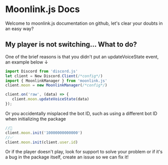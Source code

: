 # Moonlink.js Docs 
Welcome to moonlink.js documentation on github, let's clear your doubts in an easy way?
## My player is not switching... What to do?
One of the brief reasons is that you didn't put an updateVoiceState event, an example below ↓
```js
import Discord from 'discord.js'
let client = New Discord.Client(/*config*/)
import { MoonlinkManager } from 'moonlink.js'
client.moon = new MoonlinkManager(/*config*/)

client.on('raw', (data) => {
   client.moon.updateVoiceState(data)
});

```
Or you accidentally misplaced the bot ID, such as using a different bot ID when initializing the package
```js
//🚫
client.moon.init('10000000000000')
//✅
client.moon.init(client.user.id)
```
Or if the player doesn't play, look for support to solve your problem or if it's a bug in the package itself, create an issue so we can fix it!

